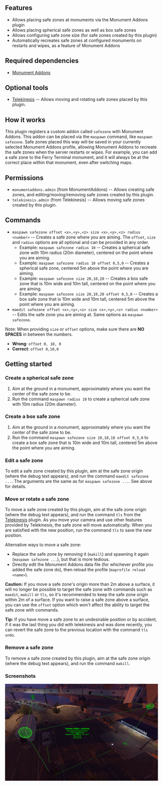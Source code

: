 ## Features

- Allows placing safe zones at monuments via the Monument Addons plugin
- Allows placing spherical safe zones as well as box safe zones
- Allows configuring safe zone size (for safe zones created by this plugin)
- Automatically recreates safe zones at configured monuments on restarts and wipes, as a feature of Monument Addons

## Required dependencies

- [Monument Addons](https://umod.org/plugins/monument-addons)

## Optional tools

- [Telekinesis](https://umod.org/plugins/telekinesis) -- Allows moving and rotating safe zones placed by this plugin.

## How it works

This plugin registers a custom addon called `safezone` with Monument Addons. This addon can be placed via the `maspawn` command, like `maspawn safezone`. Safe zones placed this way will be saved in your currently selected Monument Addons profile, allowing Monument Addons to recreate the safe zones when the server restarts or wipes. For example, you can add a safe zone to the Ferry Terminal monument, and it will always be at the correct place within that monument, even after switching maps.

## Permissions

- `monumentaddons.admin` (from MonumentAddons) -- Allows creating safe zones, and editing/moving/removing safe zones created by this plugin.
- `telekinesis.admin` (from Telekinesis) -- Allows moving safe zones created by this plugin.

## Commands

- `maspawn safezone offset <x>,<y>,<z> size <x>,<y>,<z> radius <number>` -- Creates a safe zone where you are aiming. The `offset`, `size` and `radius` options are all optional and can be provided in any order.
  - Example: `maspawn safezone radius 10` -- Creates a spherical safe zone with 10m radius (20m diameter), centered on the point where you are aiming.
  - Example: `maspawn safezone radius 10 offset 0,5,0` -- Creates a spherical safe zone, centered 5m above the point where you are aiming.
  - Example: `maspawn safezone size 20,10,20` -- Creates a box safe zone that is 10m wide and 10m tall, centered on the point where you are aiming.
  - Example: `maspawn safezone size 20,10,20 offset 0,5,0` -- Creates a box safe zone that is 10m wide and 10m tall, centered 5m above the point where you are aiming.
- `maedit safezone offset <x>,<y>,<z> size <x>,<y>,<z> radius <number>` -- Edits the safe zone you are aiming at. Same options as `maspawn safezone`.

Note: When providing `size` or `offset` options, make sure there are **NO SPACES** in between the numbers.

- **Wrong**: `offset 0, 10, 0`
- **Correct**: `offset 0,10,0`

## Getting started

### Create a spherical safe zone

1. Aim at the ground in a monument, approximately where you want the center of the safe zone to be.
2. Run the command `maspawn radius 10` to create a spherical safe zone with 10m radius (20m diameter).

### Create a box safe zone

1. Aim at the ground in a monument, approximately where you want the center of the safe zone to be.
2. Run the command `maspawn safezone size 10,10,10 offset 0,5,0` to create a box safe zone that is 10m wide and 10m tall, centered 5m above the point where you are aiming.

### Edit a safe zone

To edit a safe zone created by this plugin, aim at the safe zone origin (where the debug text appears), and run the command `maedit safezone ...`. The arguments are the same as for `maspawn safezone ...`. See above for details.

### Move or rotate a safe zone

To move a safe zone created by this plugin, aim at the safe zone origin (where the debug text appears), and run the command `tls` from the [Telekinesis](https://umod.org/plugins/telekinesis) plugin. As you move your camera and use other features provided by Telekinesis, the safe zone will move automatically. When you are satisfied with the new position, run the command `tls` to save the new position.

Alternative ways to move a safe zone:
- Replace the safe zone by removing it (`makill`) and spawning it again (`maspawn safezone ...`), but that is more tedious.
- Directly edit the Monument Addons data file (for whichever profile you added the safe zone do), then reload the profile (`maprofile reload <name>`).

**Caution:** If you move a safe zone's origin more than 2m above a surface, it will no longer be possible to target the safe zone with commands such as `maedit`, `makill` or `tls`, so it's recommended to keep the safe zone origin within 2m of a surface. If you want to raise a safe zone above a surface, you can use the `offset` option which won't affect the ability to target the safe zone with commands.

**Tip:** If you have move a safe zone to an undesirable position or by accident, if it was the last thing you did with telekinesis and was done recently, you can revert the safe zone to the previous location with the command `tls undo`.

### Remove a safe zone

To remove a safe zone created by this plugin, aim at the safe zone origin (where the debug text appears), and run the command `makill`.

### Screenshots

![](https://raw.githubusercontent.com/WheteThunger/MonumentAddonsSafeZones/master/Images/FerryTerminalSafeZone.png)
